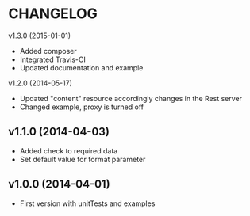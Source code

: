 CHANGELOG
=========
v1.3.0 (2015-01-01)
* Added composer
* Integrated Travis-CI
* Updated documentation and example

v1.2.0 (2014-05-17)
* Updated "content" resource accordingly changes in the Rest server
* Changed example, proxy is turned off

v1.1.0 (2014-04-03)
-------------------
* Added check to required data
* Set default value for format parameter 

v1.0.0 (2014-04-01)
-------------------
* First version with unitTests and examples
